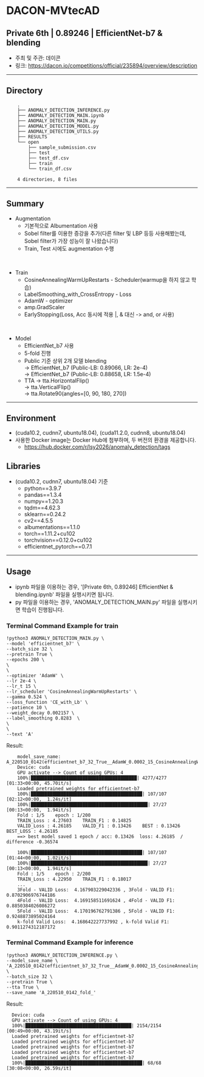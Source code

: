 # DACON-MVtecAD

## Private 6th | 0.89246 | EfficientNet-b7 & blending
+ 주최 및 주관: 데이콘 
+ 링크: https://dacon.io/competitions/official/235894/overview/description

----
## Directory
        .
        ├── ANOMALY_DETECTION_INFERENCE.py
        ├── ANOMALY_DETECTION_MAIN.ipynb
        ├── ANOMALY_DETECTION_MAIN.py
        ├── ANOMALY_DETECTION_MODEL.py
        ├── ANOMALY_DETECTION_UTILS.py
        ├── RESULTS
        └── open
            ├── sample_submission.csv
            ├── test
            ├── test_df.csv
            ├── train
            └── train_df.csv

        4 directories, 8 files

----
## Summary
+ Augmentation      
    + 기본적으로 Albumentation 사용
    + Sobel filter를 이용한 증강을 추가(다른 filter 및 LBP 등등 사용해봤는데, Sobel filter가 가장 성능이 잘 나왔습니다)      
    + Train, Test 시에도 augmentation 수행      
   
</br>

+ Train     
    + CosineAnnealingWarmUpRestarts - Scheduler(warmup을 하지 않고 학습)      
    + LabelSmoothing_with_CrossEntropy - Loss  
    + AdamW - optimizer
    + amp.GradScaler        
    + EarlyStopping(Loss, Acc 동시에 적용 |, & 대신 -> and, or 사용)      

</br>

+ Model     
    + EfficientNet_b7 사용
    + 5-fold 진행
    + Public 기준 상위 2개 모델 blending      
        -> EfficientNet_b7 (Public-LB: 0.89066, LR: 2e-4)      
        -> EfficientNet_b7 (Public-LB: 0.88658, LR: 1.5e-4)        
    + TTA
        -> tta.HorizontalFlip()     
        -> tta.VerticalFlip()       
        -> tta.Rotate90(angles=[0, 90, 180, 270])    

---- 
## Environment 
+ (cuda10.2, cudnn7, ubuntu18.04), (cuda11.2.0, cudnn8, ubuntu18.04)
+ 사용한 Docker image는 Docker Hub에 첨부하며, 두 버전의 환경을 제공합니다.
  + https://hub.docker.com/r/lsy2026/anomaly_detection/tags
  
  
  
## Libraries
+ (cuda10.2, cudnn7, ubuntu18.04) 기준
  + python==3.9.7
  + pandas==1.3.4
  + numpy==1.20.3
  + tqdm==4.62.3
  + sklearn==0.24.2
  + cv2==4.5.5
  + albumentations==1.1.0
  + torch==1.11.2+cu102
  + torchvision==0.12.0+cu102
  + efficientnet_pytorch==0.7.1

---- 

## Usage
+ ipynb 파일을 이용하는 경우, '[Private 6th, 0.89246] EfficientNet & blending.ipynb' 파일을 실행시키면 됩니다.
+ py 파일을 이용하는 경우, 'ANOMALY_DETECTION_MAIN.py' 파일을 실행시키면 학습이 진행됩니다.



### Terminal Command Example for train
```
!python3 ANOMALY_DETECTION_MAIN.py \
--model 'efficientnet_b7' \
--batch_size 32 \
--pretrain True \
--epochs 200 \
\
\
--optimizer 'AdamW' \
--lr 2e-4 \
--lr_t 15 \
--lr_scheduler 'CosineAnnealingWarmUpRestarts' \
--gamma 0.524 \
--loss_function 'CE_with_Lb' \
--patience 10 \
--weight_decay 0.002157 \
--label_smoothing 0.8283  \
\
\
--text 'A'
```

Result: 
  
        model_save_name: A_220510_0142(efficientnet_b7_32_True__AdamW_0.0002_15_CosineAnnealingWarmUpRestarts_0.524_CE_with_Lb_10_0.002157_0.8283)_fold_
        Device: cuda
        GPU activate --> Count of using GPUs: 4
        100%|███████████████████████████████████████| 4277/4277 [01:33<00:00, 45.70it/s]
        Loaded pretrained weights for efficientnet-b7
        100%|█████████████████████████████████████████| 107/107 [02:12<00:00,  1.24s/it]
        100%|███████████████████████████████████████████| 27/27 [00:13<00:00,  1.94it/s]
        Fold : 1/5    epoch : 1/200
        TRAIN_Loss : 4.27603    TRAIN_F1 : 0.14825
        VALID_Loss : 4.26185    VALID_F1 : 0.13426    BEST : 0.13426    BEST_LOSS : 4.26185
        ==> best model saved 1 epoch / acc: 0.13426  loss: 4.26185  /  difference -0.36574 

        100%|█████████████████████████████████████████| 107/107 [01:44<00:00,  1.02it/s]
        100%|███████████████████████████████████████████| 27/27 [00:13<00:00,  1.94it/s]
        Fold : 1/5    epoch : 2/200
        TRAIN_Loss : 4.22950    TRAIN_F1 : 0.18017
        ...
        3Fold - VALID Loss:  4.167903229042336 , 3Fold - VALID F1:  0.8702906976744186
        4Fold - VALID Loss:  4.169158511691624 , 4Fold - VALID F1:  0.8850384026086272
        5Fold - VALID Loss:  4.170196762791386 , 5Fold - VALID F1:  0.9248873895024164
        k-fold Valid Loss:  4.168642227737992 , k-fold Valid F1:  0.9011274312187172


### Terminal Command Example for inference
```
!python3 ANOMALY_DETECTION_INFERENCE.py \
--model_save_name \
'A_220510_0142(efficientnet_b7_32_True__AdamW_0.0002_15_CosineAnnealingWarmUpRestarts_0.524_CE_with_Lb_10_0.002157_0.8283)_fold_' \
--batch_size 32 \
--pretrain True \
--tta True \
--save_name 'A_220510_0142_fold_'
```


Result: 

      Device: cuda
      GPU activate --> Count of using GPUs: 4
      100%|███████████████████████████████████████| 2154/2154 [00:49<00:00, 43.19it/s]
      Loaded pretrained weights for efficientnet-b7
      Loaded pretrained weights for efficientnet-b7
      Loaded pretrained weights for efficientnet-b7
      Loaded pretrained weights for efficientnet-b7
      Loaded pretrained weights for efficientnet-b7
      100%|███████████████████████████████████████████| 68/68 [30:08<00:00, 26.59s/it]
